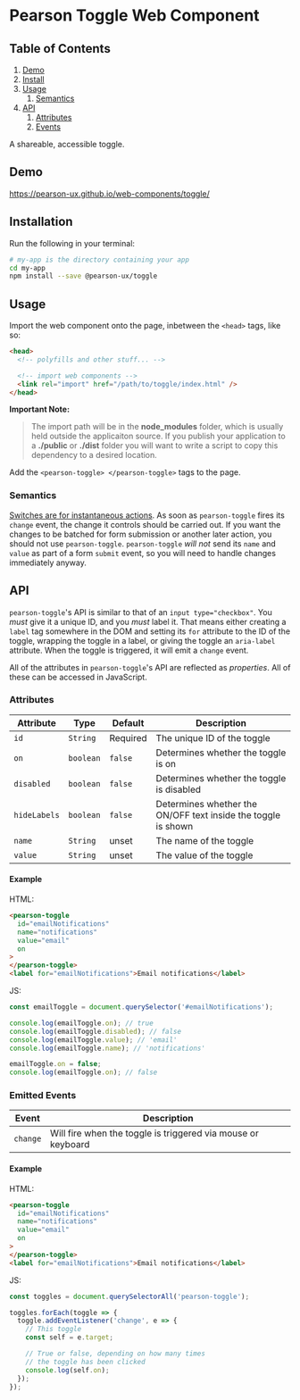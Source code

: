 # Pearson Toggle Web Component

## Table of Contents

1. [Demo](#demo)
2. [Install](#install)
3. [Usage](#usage)
   1. [Semantics](#usage-semantics)
4. [API](#api)
   1. [Attributes](#api-attributes)
   2. [Events](#api-events)

A shareable, accessible toggle.

<a name="demo"></a>

## Demo

https://pearson-ux.github.io/web-components/toggle/

<a name="install"></a>

## Installation

Run the following in your terminal:

```bash
# my-app is the directory containing your app
cd my-app
npm install --save @pearson-ux/toggle
```

<a name="usage"></a>

## Usage

Import the web component onto the page, inbetween the `<head>` tags, like so:

```html
<head>
  <!-- polyfills and other stuff... -->

  <!-- import web components -->
  <link rel="import" href="/path/to/toggle/index.html" />
</head>
```

**Important Note:**

> The import path will be in the **node_modules** folder, which is usually held outside the applicaiton source. If you publish your application to a **./public** or **./dist** folder you will want to write a script to copy this dependency to a desired location.

Add the `<pearson-toggle> </pearson-toggle>` tags to the page.

<a name="usage-semantics"></a>

### Semantics

[Switches are for instantaneous actions](http://uxmovement.com/buttons/when-to-use-a-switch-or-checkbox/). As soon as `pearson-toggle` fires its `change` event, the change it controls should be carried out. If you want the changes to be batched for form submission or another later action, you should not use `pearson-toggle`. `pearson-toggle` _will not_ send its `name` and `value` as part of a form `submit` event, so you will need to handle changes immediately anyway.

<a name="api"></a>

## API

`pearson-toggle`'s API is similar to that of an `input type="checkbox"`. You _must_ give it a unique ID, and you _must_ label it. That means either creating a `label` tag somewhere in the DOM and setting its `for` attribute to the ID of the toggle, wrapping the toggle in a label, or giving the toggle an `aria-label` attribute. When the toggle is triggered, it will emit a `change` event.

All of the attributes in `pearson-toggle`'s API are reflected as _properties_. All of these can be accessed in JavaScript.

<a name="api-attributes"></a>

### Attributes

| Attribute    | Type      | Default  | Description                                                   |
| ------------ | --------- | -------- | ------------------------------------------------------------- |
| `id`         | `String`  | Required | The unique ID of the toggle                                   |
| `on`         | `boolean` | `false`  | Determines whether the toggle is on                           |
| `disabled`   | `boolean` | `false`  | Determines whether the toggle is disabled                     |
| `hideLabels` | `boolean` | `false`  | Determines whether the ON/OFF text inside the toggle is shown |
| `name`       | `String`  | unset    | The name of the toggle                                        |
| `value`      | `String`  | unset    | The value of the toggle                                       |

<a name="api-attributes-example"></a>

#### Example

HTML:

```html
<pearson-toggle
  id="emailNotifications"
  name="notifications"
  value="email"
  on
>
</pearson-toggle>
<label for="emailNotifications">Email notifications</label>
```

JS:

```js
const emailToggle = document.querySelector('#emailNotifications');

console.log(emailToggle.on); // true
console.log(emailToggle.disabled); // false
console.log(emailToggle.value); // 'email'
console.log(emailToggle.name); // 'notifications'

emailToggle.on = false;
console.log(emailToggle.on); // false
```

<a name="api-events"></a>

### Emitted Events

| Event    | Description                                                  |
| -------- | ------------------------------------------------------------ |
| `change` | Will fire when the toggle is triggered via mouse or keyboard |

<a name="api-events-example"></a>

#### Example

HTML:

```html
<pearson-toggle
  id="emailNotifications"
  name="notifications"
  value="email"
  on
>
</pearson-toggle>
<label for="emailNotifications">Email notifications</label>
```

JS:

```js
const toggles = document.querySelectorAll('pearson-toggle');

toggles.forEach(toggle => {
  toggle.addEventListener('change', e => {
    // This toggle
    const self = e.target;

    // True or false, depending on how many times
    // the toggle has been clicked
    console.log(self.on);
  });
});
```
